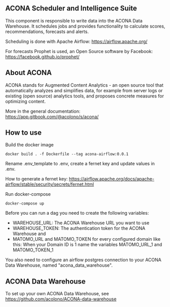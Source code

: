 ## ACONA Scheduler and Intelligence Suite

This component is responsible to write data into the ACONA Data Warehouse. It schedules jobs and provides functionality 
to calculate scores, recommendations, forecasts and alerts.

Scheduling is done with Apache Airflow: https://airflow.apache.org/

For forecasts Prophet is used, an Open Source software by Facebook: https://facebook.github.io/prophet/

## About ACONA

ACONA stands for Augmented Content Analytics - an open source tool that automatically analyzes and simplifies data, for example from server logs or existing (open source) analytics tools, and proposes concrete measures for optimizing content.

More in the general documentation: https://app.gitbook.com/@acolono/s/acona/

## How to use
Build the docker image
```
docker build . -f Dockerfile --tag acona-airflow:0.0.1
```
Rename .env_template to .env, create a fernet key and update values in .env.

How to generate a fernet key: https://airflow.apache.org/docs/apache-airflow/stable/security/secrets/fernet.html

Run docker-compose
```
docker-compose up
```

Before you can run a dag you need to create the following variables:
- WAREHOUSE_URL: The ACONA Warehouse URL you want to use
- WAREHOUSE_TOKEN: The authentication token for the ACONA Warehouse
and 
- MATOMO_URL and MATOMO_TOKEN for every configured domain like this:
When your Domain ID is 1 name the variables MATOMO_URL_1 and MATOMO_TOKEN_1

You also need to configure an airflow postgres connection to your ACONA Data Warehouse,
named "acona_data_warehouse".

## ACONA Data Warehouse
To set up your own ACONA Data Warehouse, see https://github.com/acolono/ACONA-data-warehouse 




